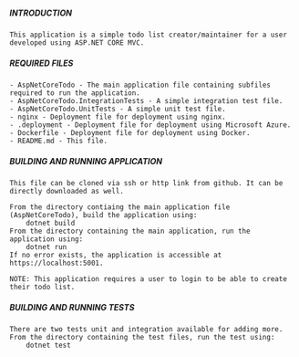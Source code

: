 ##### INTRODUCTION
    This application is a simple todo list creator/maintainer for a user developed using ASP.NET CORE MVC. 

##### REQUIRED FILES
    - AspNetCoreTodo - The main application file containing subfiles required to run the application.
    - AspNetCoreTodo.IntegrationTests - A simple integration test file.
    - AspNetCoreTodo.UnitTests - A simple unit test file.
    - nginx - Deployment file for deployment using nginx.
    - .deployment - Deployment file for deployment using Microsoft Azure.
    - Dockerfile - Deployment file for deployment using Docker.
    - README.md - This file.

##### BUILDING AND RUNNING APPLICATION

    This file can be cloned via ssh or http link from github. It can be directly downloaded as well.

    From the directory contiaing the main application file (AspNetCoreTodo), build the application using:
        dotnet build 
    From the directory containing the main application, run the application using:
        dotnet run
    If no error exists, the application is accessible at https://localhost:5001.
    
    NOTE: This application requires a user to login to be able to create their todo list.

##### BUILDING AND RUNNING TESTS
    There are two tests unit and integration available for adding more.
    From the directory containing the test files, run the test using:
        dotnet test  
    
